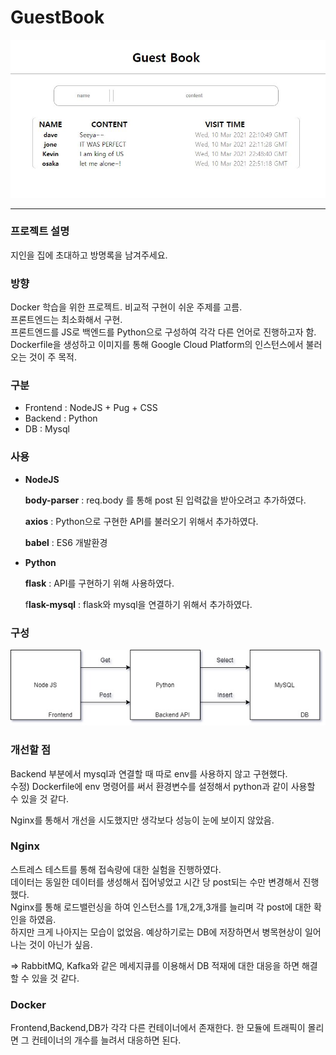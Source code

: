 # GuestBook

![/image/readme.JPG](/image/readme.JPG)

------

### 프로젝트 설명

지인을 집에 초대하고 방명록을 남겨주세요. 



### 방향

Docker 학습을 위한 프로젝트. 비교적 구현이 쉬운 주제를 고름.   
프론트엔드는 최소화해서 구현.   
프론트엔드를 JS로 백엔드를 Python으로 구성하여 각각 다른 언어로 진행하고자 함.   
Dockerfile을 생성하고 이미지를 통해 Google Cloud Platform의 인스턴스에서 불러오는 것이 주 목적.   



### 구분

- Frontend :  NodeJS + Pug  + CSS
- Backend : Python
- DB : Mysql



### 사용

- **NodeJS**

    **body-parser** :  req.body 를 통해 post 된 입력값을 받아오려고 추가하였다.

    **axios** : Python으로 구현한 API를 불러오기 위해서 추가하였다.

    **babel** : ES6 개발환경

- **Python**

    **flask** : API를 구현하기 위해 사용하였다. 

    f**lask-mysql** : flask와 mysql을 연결하기 위해서 추가하였다.



### 구성

![/image/readme2.jpg](/image/readme2.jpg)



### 개선할 점

Backend 부분에서 mysql과 연결할 때 따로 env를 사용하지 않고 구현했다.       
수정) Dockerfile에 env 명령어를 써서 환경변수를 설정해서 python과 같이 사용할 수 있을 것 같다.

Nginx를 통해서 개선을 시도했지만 생각보다 성능이 눈에 보이지 않았음.

### Nginx
스트레스 테스트를 통해 접속량에 대한 실험을 진행하였다.        
데이터는 동일한 데이터를 생성해서 집어넣었고 시간 당 post되는 수만 변경해서 진행했다.      
Nginx를 통해 로드밸런싱을 하여 인스턴스를 1개,2개,3개를 늘리며 각 post에 대한 확인을 하였음.        
하지만 크게 나아지는 모습이 없었음. 예상하기로는 DB에 저장하면서 병목현상이 일어나는 것이 아닌가 싶음.        

=> RabbitMQ, Kafka와 같은 메세지큐를 이용해서 DB 적재에 대한 대응을 하면 해결할 수 있을 것 같다.

### Docker

Frontend,Backend,DB가 각각 다른 컨테이너에서 존재한다. 한 모듈에 트래픽이 몰리면 그 컨테이너의 개수를 늘려서 대응하면 된다.

